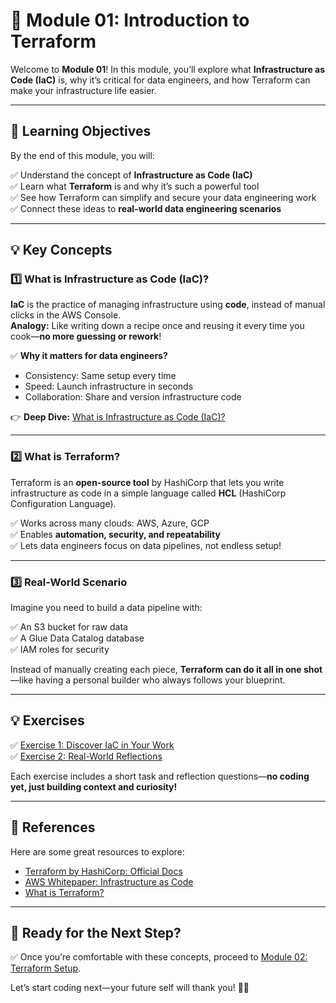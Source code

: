# 🌱 Module 01: Introduction to Terraform

Welcome to **Module 01**! In this module, you’ll explore what **Infrastructure as Code (IaC)** is, why it’s critical for data engineers, and how Terraform can make your infrastructure life easier.

---

## 📖 Learning Objectives

By the end of this module, you will:

✅ Understand the concept of **Infrastructure as Code (IaC)**  
✅ Learn what **Terraform** is and why it’s such a powerful tool  
✅ See how Terraform can simplify and secure your data engineering work  
✅ Connect these ideas to **real-world data engineering scenarios**

---

## 💡 Key Concepts

### 1️⃣ What is Infrastructure as Code (IaC)?

**IaC** is the practice of managing infrastructure using **code**, instead of manual clicks in the AWS Console.  
**Analogy:** Like writing down a recipe once and reusing it every time you cook—**no more guessing or rework**!

✅ **Why it matters for data engineers?**  
- Consistency: Same setup every time  
- Speed: Launch infrastructure in seconds  
- Collaboration: Share and version infrastructure code

👉 **Deep Dive:** [What is Infrastructure as Code (IaC)?](iac-overview.md)

---

### 2️⃣ What is Terraform?

Terraform is an **open-source tool** by HashiCorp that lets you write infrastructure as code in a simple language called **HCL** (HashiCorp Configuration Language).

✅ Works across many clouds: AWS, Azure, GCP  
✅ Enables **automation, security, and repeatability**  
✅ Lets data engineers focus on data pipelines, not endless setup!

---

### 3️⃣ Real-World Scenario

Imagine you need to build a data pipeline with:

✅ An S3 bucket for raw data  
✅ A Glue Data Catalog database  
✅ IAM roles for security

Instead of manually creating each piece, **Terraform can do it all in one shot**—like having a personal builder who always follows your blueprint.

---

## 💡 Exercises

✅ [Exercise 1: Discover IaC in Your Work](exercises/exercise-1.md)  
✅ [Exercise 2: Real-World Reflections](exercises/exercise-2.md)

Each exercise includes a short task and reflection questions—**no coding yet, just building context and curiosity!**

---

## 🔗 References

Here are some great resources to explore:

- [Terraform by HashiCorp: Official Docs](https://developer.hashicorp.com/terraform/docs)  
- [AWS Whitepaper: Infrastructure as Code](https://docs.aws.amazon.com/whitepapers/latest/introduction-devops-aws/infrastructure-as-code.html)  
- [What is Terraform?](https://www.hashicorp.com/terraform)

---

## 🎉 Ready for the Next Step?

✅ Once you’re comfortable with these concepts, proceed to [Module 02: Terraform Setup](../module-02-terraform-setup/README.md).

Let’s start coding next—your future self will thank you! 🚀✨